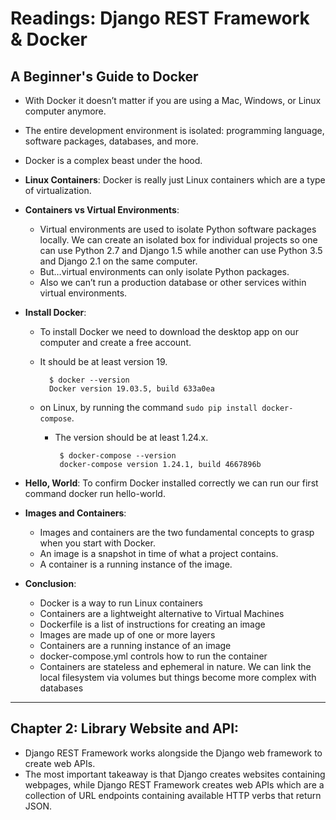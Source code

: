 # Readings: Django REST Framework & Docker

## A Beginner's Guide to Docker

  - With Docker it doesn’t matter if you are using a Mac, Windows, or Linux computer anymore.
  - The entire development environment is isolated: programming language, software packages, databases, and more.
  -  Docker is a complex beast under the hood.
  - **Linux Containers**: Docker is really just Linux containers which are a type of virtualization.
  - **Containers vs Virtual Environments**: 
    - Virtual environments are used to isolate Python software packages locally. We can create an isolated box for individual projects so one can use Python 2.7 and Django 1.5 while another can use Python 3.5 and Django 2.1 on the same computer. 
    - But…virtual environments can only isolate Python packages.
    - Also we can’t run a production database or other services within virtual environments.
    
 - **Install Docker**:
    - To install Docker we need to download the desktop app on our computer and create a free account.
    - It should be at least version 19.

            $ docker --version
            Docker version 19.03.5, build 633a0ea
            
   - on Linux, by running the command `sudo pip install docker-compose`. 
      -  The version should be at least 1.24.x.

              $ docker-compose --version
              docker-compose version 1.24.1, build 4667896b
              
 - **Hello, World**: To confirm Docker installed correctly we can run our first command docker run hello-world.  
 - **Images and Containers**:
    - Images and containers are the two fundamental concepts to grasp when you start with Docker.
    - An image is a snapshot in time of what a project contains.
    - A container is a running instance of the image.
   
- **Conclusion**:
    - Docker is a way to run Linux containers
    - Containers are a lightweight alternative to Virtual Machines
    - Dockerfile is a list of instructions for creating an image
    - Images are made up of one or more layers
    - Containers are a running instance of an image
    - docker-compose.yml controls how to run the container
    - Containers are stateless and ephemeral in nature. We can link the local filesystem via volumes but things become more complex with databases
    
---
## Chapter 2: Library Website and API:

  - Django REST Framework works alongside the Django web framework to create web APIs. 
  -  The most important takeaway is that Django creates websites containing webpages, while Django REST Framework creates web APIs which are a collection of URL endpoints containing available HTTP verbs that return JSON.